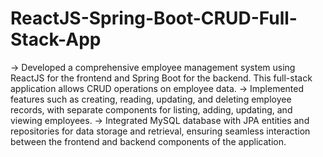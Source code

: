 # ReactJS-Spring-Boot-CRUD-Full-Stack-App 
-> Developed a comprehensive employee management system using ReactJS for the frontend and Spring Boot for the backend. This full-stack application allows CRUD operations on employee data.
-> Implemented features such as creating, reading, updating, and deleting employee records, with separate components for listing, adding, updating, and viewing employees.
-> Integrated MySQL database with JPA entities and repositories for data storage and retrieval, ensuring seamless interaction between the frontend and backend components of the application.